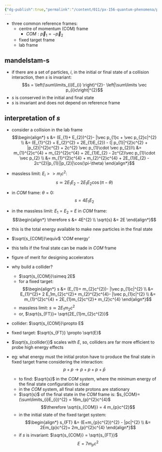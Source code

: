 ```yaml
---
{"dg-publish":true,"permalink":"/content/011/px-156-quantum-phenomena/px-156-b-particle-physics/px-156-j-particle-decays-and-relativistic-kinematics/px-156-j4-two-body-collisions/","noteIcon":"1","created":"2024-11-25T10:50:32.000+00:00","updated":"2024-11-26T20:06:05.113+00:00"}
---
```


- three common reference frames:
	- centre of momentum (COM) frame 
		- $COM:\vec p_{1}= - \vec p_{2}$
	- fixed target frame
	- lab frame
## mandelstam-s
- if there are a set of particles, $i$, in the initial or final state of a collision interaction, then $s$ is invariant: 
$$s = \left(\sum\limits_{i}E_{i} \right)^{2}- \left|\sum\limits \vec p_{i}c\right|^{2}$$ 
- $s$ is conserved in the initial and final state
- $s$ is invariant and does not depend on reference frame
## interpretation of $s$
- consider a collision in the lab frame
$$\begin{align*}
	s &= (E_{1}+ E_{2})^{2}- |\vec p_{1}c + \vec p_{2}c|^{2} \\
	&= (E_{1}^{2} + E_{2}^{2} + 2E_{1}E_{2}) - (| p_{1}|^{2}c^{2} + |p_{2}|^{2}c^{2} + 2c^{2} \vec p_{1}\cdot \vec p_{2})\\
	&= m_{1}^{2}c^{4} + m_{2}^{2}c^{4} + 2E_{1}E_{2} - 2c^{2}\vec p_{1}\cdot \vec p_{2} \\
	&= m_{1}^{2}c^{4} + m_{2}^{2}c^{4} + 2E_{1}E_{2} - 2c^{2}|p_{1}||p_{2}|\cos(\pi-\theta)
\end{align*}$$
- massless limit: $E_{i}>>m_{i}c^{2}:$ 
$$s \simeq 2E_{1}E_{2} -2E_{1}E_{2}\cos(\pi-\theta)$$
- in $COM$ frame: $\theta=0:$ 
$$s = 4 E_{1}E_{2}$$
- in the massless limit: $E_{1}=E_{2}=E$ in $COM$ frame: 
$$\begin{align*}
	\therefore s &= 4E^{2} \\
	\sqrt{s} &= 2E
\end{align*}$$
- this is the total energy available to make new particles in the final state

- $\sqrt{s_{COM}}\equiv$ '$COM$ energy'
- this tells if the final state can be made in $COM$ frame
- figure of merit for designing accelerators

- why build a collider?
	- $\sqrt{s_{COM}}\simeq 2E$
	- for a fixed target: 
$$\begin{align*}
	s &= (E_{1}+ m_{2}c^{2})- |\vec p_{1}c|^{2} \\
	&= E_{1}^{2}+ 2 E_1m_{2}c^{2}+ m_{2}^{2}c^{4}- |\vec p_{1}c|^{2} \\
	&= m_{1}^{2}c^{4} + 2E_{1}m_{2}c^{2}+ m_{2}c^{4}
\end{align*}$$
	- massless limit: $s\simeq 2E_{1}m_{2}c^{2}$
	- or, $\sqrt{s_{FT}}= \sqrt{2E_{1}m_{2}c^{2}}$

- collider: $\sqrt{s_{COM}}\propto E$
- fixed target: $\sqrt{s_{FT}} \propto \sqrt{E}$

- $\sqrt{s_{collider}}$ scales with $E$, so, colliders are far more efficient to probe high energy effects

- eg: what energy must the initial proton have to produce the final state in fixed target frame considering the interaction: 
$$p + p \to p + p + p + \bar p$$ 
	- to find: $\sqrt{s}$  in the $COM$ system, where the minimum energy of the final state configuration is clear
	- in the $COM$ system, all final state protons are stationary
	- $\sqrt{s}$ of the final state in the $COM$ frame is: $s_{COM}= (\sum\limits_{i}E_{i})^{2} = 16m_{p}^{2}c^{4}$
	$$\therefore \sqrt{s_{COM}} = 4 m_{p}c^{2}$$
	- in the initial state of the fixed target system: 
$$\begin{align*}
	s_{FT} &= (E+m_{p}c^{2})^{2} - |pc|^{2} \\
	&= 2Em_{p}c^{2}+ 2m_{p}^{2}c^{4}
\end{align*}$$
	- if $s$ is invariant: $\sqrt{s_{COM}} = \sqrt{s_{FT}}$
	$$E = 7 m_{p}c^{2}$$
